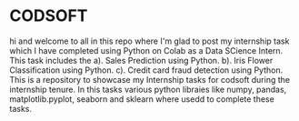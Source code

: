 # CODSOFT
hi and welcome to all in this repo where I'm glad to post my internship task which I have completed using Python on Colab as a Data SCience Intern.
This task includes the 
 a). Sales Prediction using Python.
 b). Iris Flower Classification using Python.
 c). Credit card fraud detection using Python.
This is a repository to showcase my Internship tasks for codsoft during the internship tenure.
In this tasks various python libraies like numpy, pandas, matplotlib.pyplot, seaborn and sklearn where usedd to complete these tasks.
